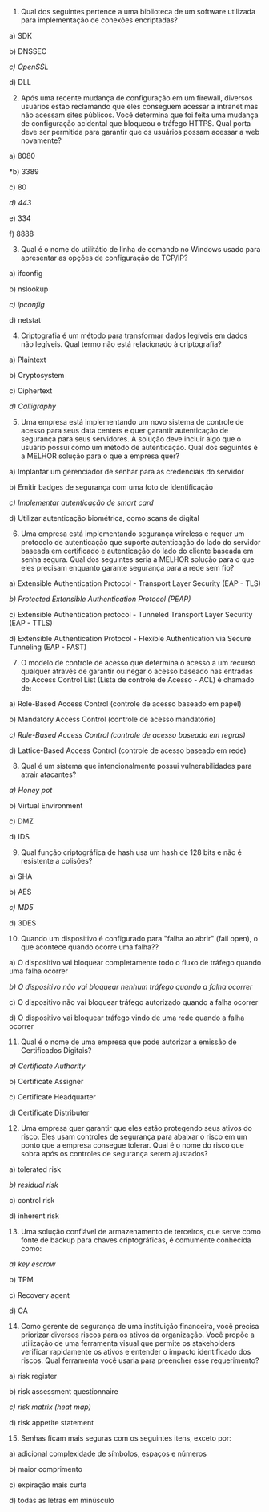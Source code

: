 1. Qual dos seguintes pertence a uma biblioteca de um software utilizada para implementação de conexões encriptadas?

a) SDK

b) DNSSEC

*c) OpenSSL*

d) DLL

2. Após uma recente mudança de configuração em um firewall, diversos usuários estão reclamando que eles conseguem acessar a intranet mas não acessam sites públicos. Você determina que foi feita uma mudança de configuração acidental que bloqueou o tráfego HTTPS. Qual porta deve ser permitida para garantir que os usuários possam acessar a web novamente?

a) 8080

*b) 3389

c) 80

*d) 443*

e) 334

f) 8888

3. Qual é o nome do utilitátio de linha de comando no Windows usado para apresentar as opções de configuração de TCP/IP?

a) ifconfig

b) nslookup

*c) ipconfig*

d) netstat

4. Criptografia é um método para transformar dados legíveis em dados não legíveis. Qual termo não está relacionado à criptografia?

a) Plaintext

b) Cryptosystem

c) Ciphertext

*d) Calligraphy*

5. Uma empresa está implementando um novo sistema de controle de acesso para seus data centers e quer garantir autenticação de segurança para seus servidores. A solução deve incluir algo que o usuário possui como um método de autenticação. Qual dos seguintes é a MELHOR solução para o que a empresa quer?

a) Implantar um gerenciador de senhar para as credenciais do servidor

b) Emitir badges de segurança com uma foto de identificação

*c) Implementar autenticação de smart card*

d) Utilizar autenticação biométrica, como scans de digital

6. Uma empresa está implementando segurança wireless e requer um protocolo de autenticação que suporte autenticação do lado do servidor baseada em certificado e autenticação do lado do cliente baseada em senha segura. Qual dos seguintes seria a MELHOR solução para o que eles precisam enquanto garante segurança para a rede sem fio?

a) Extensible Authentication Protocol - Transport Layer Security (EAP - TLS)

*b) Protected Extensible Authentication Protocol (PEAP)*

c) Extensible Authentication protocol - Tunneled Transport Layer Security (EAP - TTLS)

d) Extensible Authentication Protocol - Flexible Authentication via Secure Tunneling (EAP - FAST)

7. O modelo de controle de acesso que determina o acesso a um recurso qualquer através de garantir ou negar o acesso baseado nas entradas do Access Control List (Lista de controle de Acesso - ACL)  é chamado de:

a) Role-Based Access Control (controle de acesso baseado em papel)

b) Mandatory Access Control (controle de acesso mandatório)

*c) Rule-Based Access Control (controle de acesso baseado em regras)*

d) Lattice-Based Access Control (controle de acesso baseado em rede)

8. Qual é um sistema que intencionalmente possui vulnerabilidades para atrair atacantes?

*a) Honey pot*

b) Virtual Environment

c) DMZ

d) IDS

9. Qual função criptográfica de hash usa um hash de 128 bits e não é resistente a colisões?

a) SHA

b) AES

*c) MD5*

d) 3DES

10. Quando um dispositivo é configurado para "falha ao abrir" (fail open), o que acontece quando ocorre uma falha??

a) O dispositivo vai bloquear completamente todo o fluxo de tráfego quando uma falha ocorrer

*b) O dispositivo não vai bloquear nenhum tráfego quando a falha ocorrer*

c) O dispositivo não vai bloquear tráfego autorizado quando a falha ocorrer

d) O dispositivo vai bloquear tráfego vindo de uma rede quando a falha ocorrer

11. Qual é o nome de uma empresa que pode autorizar a emissão de Certificados Digitais?

*a) Certificate Authority*

b) Certificate Assigner

c) Certificate Headquarter

d) Certificate Distributer

12. Uma empresa quer garantir que eles estão protegendo seus ativos do risco. Eles usam controles de segurança para abaixar o risco em um ponto que a empresa consegue tolerar. Qual é o nome do risco que sobra após os controles de segurança serem ajustados?

a) tolerated risk

*b) residual risk*

c) control risk

d) inherent risk

13. Uma solução confiável de armazenamento de terceiros, que serve como fonte de backup para chaves criptográficas, é comumente conhecida como:

*a) key escrow*

b) TPM

c) Recovery agent

d) CA

14. Como gerente de segurança de uma instituição financeira, você precisa priorizar diversos riscos para os ativos da organização. Você propõe a utilização de uma ferramenta visual que permite os stakeholders verificar rapidamente os ativos e entender o impacto identificado dos riscos. Qual ferramenta você usaria para preencher esse requerimento?

a) risk register

b) risk assessment questionnaire

*c) risk matrix (heat map)*

d) risk appetite statement

15. Senhas ficam mais seguras com os seguintes itens, exceto por:

a) adicional complexidade de símbolos, espaços e números

b) maior comprimento

c) expiração mais curta

d) todas as letras em minúsculo